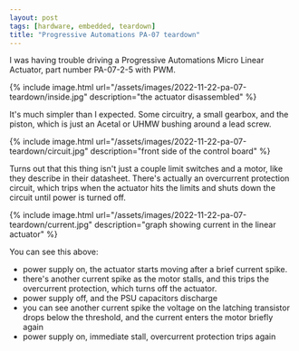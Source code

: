 ```yaml
---
layout: post
tags: [hardware, embedded, teardown]
title: "Progressive Automations PA-07 teardown"
---
```


I was having trouble driving a Progressive Automations Micro Linear Actuator,
part number PA-07-2-5 with PWM.

{% include image.html
  url="/assets/images/2022-11-22-pa-07-teardown/inside.jpg"
  description="the actuator disassembled" %}

It's much simpler than I expected. Some circuitry, a small gearbox, and the
piston, which is just an Acetal or UHMW bushing around a lead screw.

{% include image.html
  url="/assets/images/2022-11-22-pa-07-teardown/circuit.jpg"
  description="front side of the control board" %}

Turns out that this thing isn't just a couple limit switches and a motor, like
they describe in their datasheet. There's actually an overcurrent protection
circuit, which trips when the actuator hits the limits and shuts down the
circuit until power is turned off.

{% include image.html
  url="/assets/images/2022-11-22-pa-07-teardown/current.jpg"
  description="graph showing current in the linear actuator" %}

You can see this above:

- power supply on, the actuator starts moving after a brief current spike.
- there's another current spike as the motor stalls, and this trips the
  overcurrent protection, which turns off the actuator.
- power supply off, and the PSU capacitors discharge
- you can see another current spike the voltage on the latching transistor
  drops below the threshold, and the current enters the motor briefly again
- power supply on, immediate stall, overcurrent protection trips again
